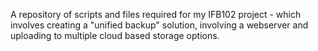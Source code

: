 A repository of scripts and files required for my IFB102 project - which involves
creating a "unified backup" solution, involving a webserver and uploading to multiple
cloud based storage options.
